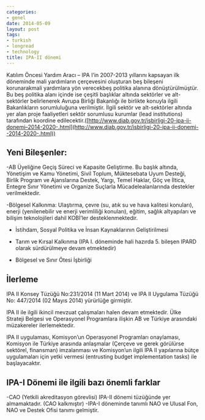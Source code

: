 ```yaml
---
categories:
- genel
date: 2014-05-09
layout: post
tags:
- turkish
- longread
- technology
title: IPA-II dönemi
---
```


Katılım Öncesi Yardım Aracı – IPA I’in 2007-2013 yıllarını kapsayan ilk döneminde mali yardımların çerçevesini oluşturan beş bileşeni korunarakmali yardımlara yön verecekbeş politika alanına dönüştürülmüştür. Bu beş politika alanı içinde ise çeşitli başlıklar altında sektörler ve alt-sektörler belirlenerek Avrupa Birliği Bakanlığı ile birlikte konuyla ilgili Bakanlıkların sorumluluğuna verilmiştir. İlgili sektör ve alt-sektörler altında yer alan proje faaliyetleri sektör sorumlusu kurumlar (lead institutions) tarafından koordine edilecektir.([http://www.diab.gov.tr/isbirligi-20-ipa-ii-donemi–2014-2020-.html](http://www.diab.gov.tr/isbirligi-20-ipa-ii-donemi--2014-2020-.html))

## Yeni Bileşenler:

\-AB Üyeliğine Geçiş Süreci ve Kapasite Geliştirme. Bu başlık altında, Yönetişim ve Kamu Yönetimi, Sivil Toplum, Müktesebata Uyum Desteği, Birlik Program ve Ajanslarına Destek, Yargı, Temel Haklar, Göç ve İltica, Entegre Sınır Yönetimi ve Organize Suçlarla Mücadelealanlarında destekler verilmektedir.

\-Bölgesel Kalkınma: Ulaştırma, çevre (su, atık su ve hava kalitesi konuları), enerji (yenilenebilir ve enerji verimliliği konuları), eğitim, sağlık altyapıları ve bilişim teknolojileri dahil KOBİ’ler desteklenmektedir.

- İstihdam, Sosyal Politika ve İnsan Kaynaklarının Geliştirilmesi  
    
- Tarım ve Kırsal Kalkınma (IPA I. döneminde hali hazırda 5. bileşen IPARD olarak sürdürülmeye devam etmektedir)  
    
- Bölgesel ve Sınır Ötesi İşbirliği  
    

## İlerleme

IPA II Konsey Tüzüğü No:231/2014 (11 Mart 2014) ve IPA II Uygulama Tüzüğü No: 447/2014 (02 Mayıs 2014) yürürlüğe girmiştir.

IPA II ile ilgili ikincil mevzuat çalışmaları halen devam etmektedir. Ülke Strateji Belgesi ve Operasyonel Programlara ilişkin AB ve Türkiye arasındaki müzakereler ilerlemektedir.

IPA II uygulaması, Komisyon’un Operasyonel Programları onaylaması, Komisyon ile Türkiye arasında anlaşmalar (Çerçeve ve gerek görülürse sektörel, finansman) imzalanması ve Komisyon’un ilgili IPA II yapılarına bütçe uygulamaları için yetki vermesi (entrusting budget implementation tasks) ile başlayacaktır.

## IPA-I Dönemi ile ilgili bazı önemli farklar

\-CAO (Yetkili akreditasyon görevlisi) IPA-II dönemi tüzüğünde yer almamaktadır. (CAO kalkmıştır) -IPA-I döneminde tanımlı NAO ve Ulusal Fon, NAO ve Destek Ofisi tanımı gelmiştir.
